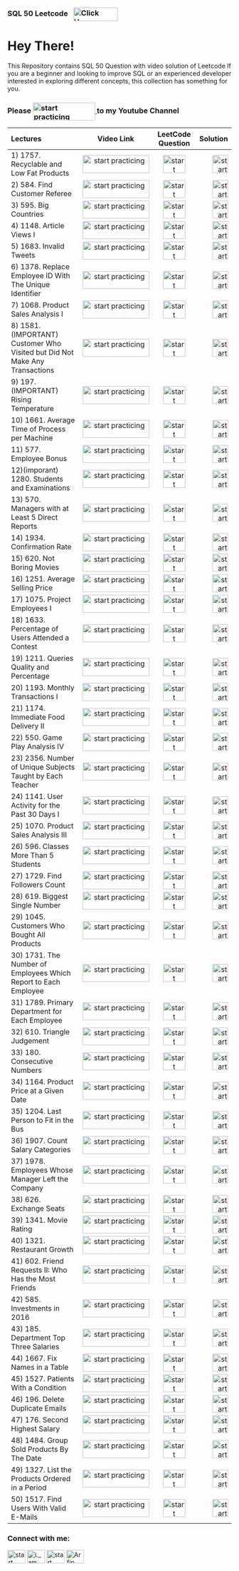 ### SQL 50 Leetcode &nbsp; <a href="https://leetcode.com/studyplan/top-sql-50/" target="blank"><img align="center" src="https://iconspng.com/_next/image?url=https%3A%2F%2Ficonspng.com%2Fimages%2Fclick-here-red-button.jpg&w=1080&q=75" alt="Click Here" height="30" width="100" /></a>

# Hey There!

This Repository contains SQL 50 Question with video solution of Leetcode 
If you are a beginner and looking to improve SQL or an experienced developer interested in exploring different concepts, this collection has something for you.





### Please <a href="https://www.youtube.com/@StartPracticing"> <img align="center" src="https://www.freeiconspng.com/uploads/youtube-subscribe-button-classic-png-2.png" alt="start practicing"  height="40" width="140" /> </a> to my Youtube Channel






| Lectures | Video Link | LeetCode Question | Solution |
| :---         |     :---:      |  :---:      |         ---: |
| 1) 1757. Recyclable and Low Fat Products  | <a href="https://youtu.be/2Q8KMrzQRMs?si=VGBqmGbpveOdidhC"> <img align="center" src="https://www.pngall.com/wp-content/uploads/2016/05/Click-Here-PNG-HD.png" alt="start practicing"  height="40" width="150" /> </a> <br>    | <a href="https://leetcode.com/problems/recyclable-and-low-fat-products/description/?envType=study-plan-v2&envId=top-sql-50"> <img align="center" src="https://ih1.redbubble.net/image.4319740961.7776/st,small,507x507-pad,600x600,f8f8f8.webp" alt="start practicing"  height="40" width="50" /> </a> <br>    |  <a href="https://github.com/arfin-parween/SQL-50-Leetcode-/blob/main/1757-recyclable-and-low-fat-products/1757-recyclable-and-low-fat-products.sql"> <img align="center" src="https://symbols.getvecta.com/stencil_28/61_sql-database-generic.90b41636a8.svg" alt="start practicing"  height="40" width="35" /> </a> <br>    |
| 2) 584. Find Customer Referee   | <a href="https://youtu.be/vJZxjQaaKqg?si=-OEvS8osUBgGI3-R"> <img align="center" src="https://www.pngall.com/wp-content/uploads/2016/05/Click-Here-PNG-HD.png" alt="start practicing"  height="40" width="150" /> </a> <br>    | <a href="https://leetcode.com/problems/find-customer-referee/description/?envType=study-plan-v2&envId=top-sql-50"> <img align="center" src="https://ih1.redbubble.net/image.4319740961.7776/st,small,507x507-pad,600x600,f8f8f8.webp" alt="start practicing"  height="40" width="50" /> </a> <br>    |   <a href="https://github.com/arfin-parween/SQL-50-Leetcode-/blob/main/0584-find-customer-referee/0584-find-customer-referee.sql"> <img align="center" src="https://symbols.getvecta.com/stencil_28/61_sql-database-generic.90b41636a8.svg" alt="start practicing"  height="40" width="35" /> </a> <br>    |
| 3) 595. Big Countries    | <a href="https://youtu.be/8sOaI1zEVVs?si=yrQoUhqbkOmL7Xqt"> <img align="center" src="https://www.pngall.com/wp-content/uploads/2016/05/Click-Here-PNG-HD.png" alt="start practicing"  height="40" width="150" /> </a> <br>    | <a href="https://leetcode.com/problems/big-countries/description/?envType=study-plan-v2&envId=top-sql-50"> <img align="center" src="https://ih1.redbubble.net/image.4319740961.7776/st,small,507x507-pad,600x600,f8f8f8.webp" alt="start practicing"  height="40" width="50" /> </a> <br>    |   <a href="https://github.com/arfin-parween/SQL-50-Leetcode-/blob/main/0595-big-countries/0595-big-countries.sql"> <img align="center" src="https://symbols.getvecta.com/stencil_28/61_sql-database-generic.90b41636a8.svg" alt="start practicing"  height="40" width="35" /> </a> <br>    |
| 4) 1148. Article Views I  | <a href="https://youtu.be/4RNvHBxaaEY?si=w5l-J6bYvSC3Udz5"> <img align="center" src="https://www.pngall.com/wp-content/uploads/2016/05/Click-Here-PNG-HD.png" alt="start practicing"  height="40" width="150" /> </a> <br>    | <a href="https://leetcode.com/problems/article-views-i/description/?envType=study-plan-v2&envId=top-sql-50"> <img align="center" src="https://ih1.redbubble.net/image.4319740961.7776/st,small,507x507-pad,600x600,f8f8f8.webp" alt="start practicing"  height="40" width="50" /> </a> <br>    |   <a href="https://github.com/arfin-parween/SQL-50-Leetcode-/blob/main/1148-article-views-i/1148-article-views-i.sql"> <img align="center" src="https://symbols.getvecta.com/stencil_28/61_sql-database-generic.90b41636a8.svg" alt="start practicing"  height="40" width="35" /> </a> <br>    |
| 5) 1683. Invalid Tweets | <a href="https://youtu.be/ZCVzjeKCkl0?si=JLLj3fkR-3L_oyDe"> <img align="center" src="https://www.pngall.com/wp-content/uploads/2016/05/Click-Here-PNG-HD.png" alt="start practicing"  height="40" width="150" /> </a> <br>    | <a href="https://leetcode.com/problems/invalid-tweets/description/?envType=study-plan-v2&envId=top-sql-50"> <img align="center" src="https://ih1.redbubble.net/image.4319740961.7776/st,small,507x507-pad,600x600,f8f8f8.webp" alt="start practicing"  height="40" width="50" /> </a> <br>    |   <a href="https://github.com/arfin-parween/SQL-50-Leetcode-/blob/main/1683-invalid-tweets/1683-invalid-tweets.sql"> <img align="center" src="https://symbols.getvecta.com/stencil_28/61_sql-database-generic.90b41636a8.svg" alt="start practicing"  height="40" width="35" /> </a> <br>    |
| 6) 1378. Replace Employee ID With The Unique Identifier | <a href="https://youtu.be/uz0-T62Pc94?si=Zj-5-sjUMs7ZbNiO"> <img align="center" src="https://www.pngall.com/wp-content/uploads/2016/05/Click-Here-PNG-HD.png" alt="start practicing"  height="40" width="150" /> </a> <br>    | <a href="https://leetcode.com/problems/replace-employee-id-with-the-unique-identifier/description/?envType=study-plan-v2&envId=top-sql-50"> <img align="center" src="https://ih1.redbubble.net/image.4319740961.7776/st,small,507x507-pad,600x600,f8f8f8.webp" alt="start practicing"  height="40" width="50" /> </a> <br>    |   <a href="https://github.com/arfin-parween/SQL-50-Leetcode-/blob/main/1378-replace-employee-id-with-the-unique-identifier/1378-replace-employee-id-with-the-unique-identifier.sql"> <img align="center" src="https://symbols.getvecta.com/stencil_28/61_sql-database-generic.90b41636a8.svg" alt="start practicing"  height="40" width="35" /> </a> <br>    |
| 7) 1068. Product Sales Analysis I | <a href="https://youtu.be/uUCUrGHt7jA?si=b-IeFLv9VTFPeTsq"> <img align="center" src="https://www.pngall.com/wp-content/uploads/2016/05/Click-Here-PNG-HD.png" alt="start practicing"  height="40" width="150" /> </a> <br>    | <a href="https://leetcode.com/problems/product-sales-analysis-i/description/?envType=study-plan-v2&envId=top-sql-50"> <img align="center" src="https://ih1.redbubble.net/image.4319740961.7776/st,small,507x507-pad,600x600,f8f8f8.webp" alt="start practicing"  height="40" width="50" /> </a> <br>    |   <a href="https://github.com/arfin-parween/SQL-50-Leetcode-/blob/main/1068-product-sales-analysis-i/1068-product-sales-analysis-i.sql"> <img align="center" src="https://symbols.getvecta.com/stencil_28/61_sql-database-generic.90b41636a8.svg" alt="start practicing"  height="40" width="35" /> </a> <br>    |
| 8) 1581.(IMPORTANT) Customer Who Visited but Did Not Make Any Transactions | <a href="https://youtu.be/T7pjSk_JynY?si=9bC9L-JoAGPA7xw-"> <img align="center" src="https://www.pngall.com/wp-content/uploads/2016/05/Click-Here-PNG-HD.png" alt="start practicing"  height="40" width="150" /> </a> <br>    | <a href="https://leetcode.com/problems/customer-who-visited-but-did-not-make-any-transactions/description/?envType=study-plan-v2&envId=top-sql-50"> <img align="center" src="https://ih1.redbubble.net/image.4319740961.7776/st,small,507x507-pad,600x600,f8f8f8.webp" alt="start practicing"  height="40" width="50" /> </a> <br>    |   <a href="https://github.com/arfin-parween/SQL-50-Leetcode-/blob/main/1581-customer-who-visited-but-did-not-make-any-transactions/1581-customer-who-visited-but-did-not-make-any-transactions.sql"> <img align="center" src="https://symbols.getvecta.com/stencil_28/61_sql-database-generic.90b41636a8.svg" alt="start practicing"  height="40" width="35" /> </a> <br>    |
| 9) 197.(IMPORTANT) Rising Temperature | <a href="https://youtu.be/Hqp4UWpwtGU?si=AT1aQQL47JFylY-C"> <img align="center" src="https://www.pngall.com/wp-content/uploads/2016/05/Click-Here-PNG-HD.png" alt="start practicing"  height="40" width="150" /> </a> <br>    | <a href="https://leetcode.com/problems/rising-temperature/description/?envType=study-plan-v2&envId=top-sql-50"> <img align="center" src="https://ih1.redbubble.net/image.4319740961.7776/st,small,507x507-pad,600x600,f8f8f8.webp" alt="start practicing"  height="40" width="50" /> </a> <br>    |   <a href="https://github.com/arfin-parween/SQL-50-Leetcode-/blob/main/0197-rising-temperature/0197-rising-temperature.sql"> <img align="center" src="https://symbols.getvecta.com/stencil_28/61_sql-database-generic.90b41636a8.svg" alt="start practicing"  height="40" width="35" /> </a> <br>    |
| 10) 1661. Average Time of Process per Machine| <a href="https://youtu.be/BRxM0mx_uqc?si=HR6fzUioa-Ce6jnX"> <img align="center" src="https://www.pngall.com/wp-content/uploads/2016/05/Click-Here-PNG-HD.png" alt="start practicing"  height="40" width="150" /> </a> <br>    | <a href="https://leetcode.com/problems/average-time-of-process-per-machine/description/?envType=study-plan-v2&envId=top-sql-50"> <img align="center" src="https://ih1.redbubble.net/image.4319740961.7776/st,small,507x507-pad,600x600,f8f8f8.webp" alt="start practicing"  height="40" width="50" /> </a> <br>    |   <a href="https://github.com/arfin-parween/SQL-50-Leetcode-/blob/main/1661-average-time-of-process-per-machine/1661-average-time-of-process-per-machine.sql"> <img align="center" src="https://symbols.getvecta.com/stencil_28/61_sql-database-generic.90b41636a8.svg" alt="start practicing"  height="40" width="35" /> </a> <br>    |
| 11) 577. Employee Bonus | <a href="https://youtu.be/IJt37WUbzKQ?si=fPd3l1BQn_-mGtp4"> <img align="center" src="https://www.pngall.com/wp-content/uploads/2016/05/Click-Here-PNG-HD.png" alt="start practicing"  height="40" width="150" /> </a> <br>    | <a href="https://leetcode.com/problems/employee-bonus/description/?envType=study-plan-v2&envId=top-sql-50"> <img align="center" src="https://ih1.redbubble.net/image.4319740961.7776/st,small,507x507-pad,600x600,f8f8f8.webp" alt="start practicing"  height="40" width="50" /> </a> <br>    |   <a href="https://github.com/arfin-parween/SQL-50-Leetcode-/blob/main/0577-employee-bonus/0577-employee-bonus.sql"> <img align="center" src="https://symbols.getvecta.com/stencil_28/61_sql-database-generic.90b41636a8.svg" alt="start practicing"  height="40" width="35" /> </a> <br>    |
| 12)(imporant) 1280. Students and Examinations| <a href="https://youtu.be/CYmGXBvSKKY?si=yEvldPGxVRupGbCm"> <img align="center" src="https://www.pngall.com/wp-content/uploads/2016/05/Click-Here-PNG-HD.png" alt="start practicing"  height="40" width="150" /> </a> <br>    | <a href="https://leetcode.com/problems/students-and-examinations/description/?envType=study-plan-v2&envId=top-sql-50"> <img align="center" src="https://ih1.redbubble.net/image.4319740961.7776/st,small,507x507-pad,600x600,f8f8f8.webp" alt="start practicing"  height="40" width="50" /> </a> <br>    |   <a href="https://github.com/arfin-parween/SQL-50-Leetcode-/blob/main/1280-students-and-examinations/1280-students-and-examinations.sql"> <img align="center" src="https://symbols.getvecta.com/stencil_28/61_sql-database-generic.90b41636a8.svg" alt="start practicing"  height="40" width="35" /> </a> <br>    |
| 13) 570. Managers with at Least 5 Direct Reports     | <a href="https://youtu.be/H8xCjiTbuXA?si=33hYL-clvlMLVxH1"> <img align="center" src="https://www.pngall.com/wp-content/uploads/2016/05/Click-Here-PNG-HD.png" alt="start practicing"  height="40" width="150" /> </a> <br>    | <a href="https://leetcode.com/problems/managers-with-at-least-5-direct-reports/description/?envType=study-plan-v2&envId=top-sql-50"> <img align="center" src="https://ih1.redbubble.net/image.4319740961.7776/st,small,507x507-pad,600x600,f8f8f8.webp" alt="start practicing"  height="40" width="50" /> </a> <br>    |   <a href="https://github.com/arfin-parween/SQL-50-Leetcode-/blob/main/0570-managers-with-at-least-5-direct-reports/0570-managers-with-at-least-5-direct-reports.sql"> <img align="center" src="https://symbols.getvecta.com/stencil_28/61_sql-database-generic.90b41636a8.svg" alt="start practicing"  height="40" width="35" /> </a> <br>    |
| 14) 1934. Confirmation Rate     | <a href="https://youtu.be/W1opL0UgiIs?si=2rWnUi0Yr_RDAwgv"> <img align="center" src="https://www.pngall.com/wp-content/uploads/2016/05/Click-Here-PNG-HD.png" alt="start practicing"  height="40" width="150" /> </a> <br>    | <a href="https://leetcode.com/problems/confirmation-rate/description/?envType=study-plan-v2&envId=top-sql-50"> <img align="center" src="https://ih1.redbubble.net/image.4319740961.7776/st,small,507x507-pad,600x600,f8f8f8.webp" alt="start practicing"  height="40" width="50" /> </a> <br>    |   <a href="https://github.com/arfin-parween/SQL-50-Leetcode-/blob/main/1934-confirmation-rate/1934-confirmation-rate.sql"> <img align="center" src="https://symbols.getvecta.com/stencil_28/61_sql-database-generic.90b41636a8.svg" alt="start practicing"  height="40" width="35" /> </a> <br>    |
| 15) 620. Not Boring Movies     | <a href="https://youtu.be/ZOAXaCcLp4c?si=5XgDT2dWcFFyZNnH"> <img align="center" src="https://www.pngall.com/wp-content/uploads/2016/05/Click-Here-PNG-HD.png" alt="start practicing"  height="40" width="150" /> </a> <br>    | <a href="https://leetcode.com/problems/not-boring-movies/description/?envType=study-plan-v2&envId=top-sql-50"> <img align="center" src="https://ih1.redbubble.net/image.4319740961.7776/st,small,507x507-pad,600x600,f8f8f8.webp" alt="start practicing"  height="40" width="50" /> </a> <br>    |   <a href="https://github.com/arfin-parween/SQL-50-Leetcode-/blob/main/0620-not-boring-movies/0620-not-boring-movies.sql"> <img align="center" src="https://symbols.getvecta.com/stencil_28/61_sql-database-generic.90b41636a8.svg" alt="start practicing"  height="40" width="35" /> </a> <br>    |
| 16) 1251. Average Selling Price    | <a href="https://youtu.be/bIf7c-zuNfA?si=heLDOB-2c-nddNfR"> <img align="center" src="https://www.pngall.com/wp-content/uploads/2016/05/Click-Here-PNG-HD.png" alt="start practicing"  height="40" width="150" /> </a> <br>    | <a href="https://leetcode.com/problems/average-selling-price/description/?envType=study-plan-v2&envId=top-sql-50"> <img align="center" src="https://ih1.redbubble.net/image.4319740961.7776/st,small,507x507-pad,600x600,f8f8f8.webp" alt="start practicing"  height="40" width="50" /> </a> <br>    |   <a href="https://github.com/arfin-parween/SQL-50-Leetcode-/blob/main/1251-average-selling-price/1251-average-selling-price.sql"> <img align="center" src="https://symbols.getvecta.com/stencil_28/61_sql-database-generic.90b41636a8.svg" alt="start practicing"  height="40" width="35" /> </a> <br>    |
| 17) 1075. Project Employees I   | <a href="https://youtu.be/kZyi7FLhUBA?si=keexFXGUr_9ZHF-Y"> <img align="center" src="https://www.pngall.com/wp-content/uploads/2016/05/Click-Here-PNG-HD.png" alt="start practicing"  height="40" width="150" /> </a> <br>    | <a href="https://leetcode.com/problems/project-employees-i/description/?envType=study-plan-v2&envId=top-sql-50"> <img align="center" src="https://ih1.redbubble.net/image.4319740961.7776/st,small,507x507-pad,600x600,f8f8f8.webp" alt="start practicing"  height="40" width="50" /> </a> <br>    |   <a href="https://github.com/arfin-parween/SQL-50-Leetcode-/blob/main/1075-project-employees-i/1075-project-employees-i.sql"> <img align="center" src="https://symbols.getvecta.com/stencil_28/61_sql-database-generic.90b41636a8.svg" alt="start practicing"  height="40" width="35" /> </a> <br>    |
| 18) 1633. Percentage of Users Attended a Contest     | <a href="https://youtu.be/mNzLZU9us2o?si=HQD1fsuey8t1k9Wp"> <img align="center" src="https://www.pngall.com/wp-content/uploads/2016/05/Click-Here-PNG-HD.png" alt="start practicing"  height="40" width="150" /> </a> <br>    | <a href="https://leetcode.com/problems/percentage-of-users-attended-a-contest/description/?envType=study-plan-v2&envId=top-sql-50"> <img align="center" src="https://ih1.redbubble.net/image.4319740961.7776/st,small,507x507-pad,600x600,f8f8f8.webp" alt="start practicing"  height="40" width="50" /> </a> <br>    |   <a href="https://github.com/arfin-parween/SQL-50-Leetcode-/blob/main/1633-percentage-of-users-attended-a-contest/1633-percentage-of-users-attended-a-contest.sql"> <img align="center" src="https://symbols.getvecta.com/stencil_28/61_sql-database-generic.90b41636a8.svg" alt="start practicing"  height="40" width="35" /> </a> <br>    |
| 19) 1211. Queries Quality and Percentage     | <a href="https://youtu.be/0OBnblD1iBg?si=mnPfbmBl9FZczYEu"> <img align="center" src="https://www.pngall.com/wp-content/uploads/2016/05/Click-Here-PNG-HD.png" alt="start practicing"  height="40" width="150" /> </a> <br>    | <a href="https://leetcode.com/problems/queries-quality-and-percentage/description/?envType=study-plan-v2&envId=top-sql-50"> <img align="center" src="https://ih1.redbubble.net/image.4319740961.7776/st,small,507x507-pad,600x600,f8f8f8.webp" alt="start practicing"  height="40" width="50" /> </a> <br>    |   <a href="https://github.com/arfin-parween/SQL-50-Leetcode-/blob/main/1211-queries-quality-and-percentage/1211-queries-quality-and-percentage.sql"> <img align="center" src="https://symbols.getvecta.com/stencil_28/61_sql-database-generic.90b41636a8.svg" alt="start practicing"  height="40" width="35" /> </a> <br>    |
| 20) 1193. Monthly Transactions I     | <a href="https://youtu.be/MiOnsXP2X9c?si=LQgHFfD8BxAySpZD"> <img align="center" src="https://www.pngall.com/wp-content/uploads/2016/05/Click-Here-PNG-HD.png" alt="start practicing"  height="40" width="150" /> </a> <br>    | <a href="https://leetcode.com/problems/monthly-transactions-i/description/?envType=study-plan-v2&envId=top-sql-50"> <img align="center" src="https://ih1.redbubble.net/image.4319740961.7776/st,small,507x507-pad,600x600,f8f8f8.webp" alt="start practicing"  height="40" width="50" /> </a> <br>    |   <a href="https://github.com/arfin-parween/SQL-50-Leetcode-/blob/main/1193-monthly-transactions-i/1193-monthly-transactions-i.sql"> <img align="center" src="https://symbols.getvecta.com/stencil_28/61_sql-database-generic.90b41636a8.svg" alt="start practicing"  height="40" width="35" /> </a> <br>    |
| 21) 1174. Immediate Food Delivery II    | <a href="https://youtu.be/kPvlMVsu0QM?si=tbUqBV6zHPY06AOE"> <img align="center" src="https://www.pngall.com/wp-content/uploads/2016/05/Click-Here-PNG-HD.png" alt="start practicing"  height="40" width="150" /> </a> <br>    | <a href="https://leetcode.com/problems/immediate-food-delivery-ii/description/?envType=study-plan-v2&envId=top-sql-50"> <img align="center" src="https://ih1.redbubble.net/image.4319740961.7776/st,small,507x507-pad,600x600,f8f8f8.webp" alt="start practicing"  height="40" width="50" /> </a> <br>    |   <a href="https://github.com/arfin-parween/SQL-50-Leetcode-/blob/main/1174-immediate-food-delivery-ii/1174-immediate-food-delivery-ii.sql"> <img align="center" src="https://symbols.getvecta.com/stencil_28/61_sql-database-generic.90b41636a8.svg" alt="start practicing"  height="40" width="35" /> </a> <br>    |
| 22) 550. Game Play Analysis IV     | <a href="https://youtu.be/fg5uYlJWJxk?si=uiPz6XJ7YT0KLQNP"> <img align="center" src="https://www.pngall.com/wp-content/uploads/2016/05/Click-Here-PNG-HD.png" alt="start practicing"  height="40" width="150" /> </a> <br>    | <a href="https://leetcode.com/problems/game-play-analysis-iv/description/?envType=study-plan-v2&envId=top-sql-50"> <img align="center" src="https://ih1.redbubble.net/image.4319740961.7776/st,small,507x507-pad,600x600,f8f8f8.webp" alt="start practicing"  height="40" width="50" /> </a> <br>    |    <a href="https://github.com/arfin-parween/SQL-50-Leetcode-/blob/main/0550-game-play-analysis-iv/0550-game-play-analysis-iv.sql"> <img align="center" src="https://symbols.getvecta.com/stencil_28/61_sql-database-generic.90b41636a8.svg" alt="start practicing"  height="40" width="35" /> </a> <br>    |
| 23) 2356. Number of Unique Subjects Taught by Each Teacher | <a href="https://youtu.be/zgeFc92Z3x0?si=ymyu12kNgCL6S7rw"> <img align="center" src="https://www.pngall.com/wp-content/uploads/2016/05/Click-Here-PNG-HD.png" alt="start practicing"  height="40" width="150" /> </a> <br>    | <a href="https://leetcode.com/problems/number-of-unique-subjects-taught-by-each-teacher/description/?envType=study-plan-v2&envId=top-sql-50"> <img align="center" src="https://ih1.redbubble.net/image.4319740961.7776/st,small,507x507-pad,600x600,f8f8f8.webp" alt="start practicing"  height="40" width="50" /> </a> <br>    |   <a href="https://github.com/arfin-parween/SQL-50-Leetcode-/blob/main/2356-number-of-unique-subjects-taught-by-each-teacher/2356-number-of-unique-subjects-taught-by-each-teacher.sql"> <img align="center" src="https://symbols.getvecta.com/stencil_28/61_sql-database-generic.90b41636a8.svg" alt="start practicing"  height="40" width="35" /> </a> <br>    |
| 24) 1141. User Activity for the Past 30 Days I     | <a href="https://youtu.be/mcTQbhOeLLM?si=fCusIMRB3WgANPAS"> <img align="center" src="https://www.pngall.com/wp-content/uploads/2016/05/Click-Here-PNG-HD.png" alt="start practicing"  height="40" width="150" /> </a> <br>    | <a href="https://leetcode.com/problems/user-activity-for-the-past-30-days-i/description/?envType=study-plan-v2&envId=top-sql-50"> <img align="center" src="https://ih1.redbubble.net/image.4319740961.7776/st,small,507x507-pad,600x600,f8f8f8.webp" alt="start practicing"  height="40" width="50" /> </a> <br>    |   <a href="https://github.com/arfin-parween/SQL-50-Leetcode-/blob/main/1141-user-activity-for-the-past-30-days-i/1141-user-activity-for-the-past-30-days-i.sql"> <img align="center" src="https://symbols.getvecta.com/stencil_28/61_sql-database-generic.90b41636a8.svg" alt="start practicing"  height="40" width="35" /> </a> <br>    |
| 25) 1070. Product Sales Analysis III | <a href="https://youtu.be/0xDqrxvEcuA?si=iZJHAtnfHTz8IUWf"> <img align="center" src="https://www.pngall.com/wp-content/uploads/2016/05/Click-Here-PNG-HD.png" alt="start practicing"  height="40" width="150" /> </a> <br>    | <a href="https://leetcode.com/problems/product-sales-analysis-iii/description/?envType=study-plan-v2&envId=top-sql-50"> <img align="center" src="https://ih1.redbubble.net/image.4319740961.7776/st,small,507x507-pad,600x600,f8f8f8.webp" alt="start practicing"  height="40" width="50" /> </a> <br>    |   <a href="https://github.com/arfin-parween/SQL-50-Leetcode-/blob/main/1070-product-sales-analysis-iii/1070-product-sales-analysis-iii.sql"> <img align="center" src="https://symbols.getvecta.com/stencil_28/61_sql-database-generic.90b41636a8.svg" alt="start practicing"  height="40" width="35" /> </a> <br>    |
| 26) 596. Classes More Than 5 Students  | <a href="https://youtu.be/iZ8Xhsyu97I?si=EstH2XJPTFZ6l0XV"> <img align="center" src="https://www.pngall.com/wp-content/uploads/2016/05/Click-Here-PNG-HD.png" alt="start practicing"  height="40" width="150" /> </a> <br>    | <a href="https://leetcode.com/problems/classes-more-than-5-students/description/?envType=study-plan-v2&envId=top-sql-50"> <img align="center" src="https://ih1.redbubble.net/image.4319740961.7776/st,small,507x507-pad,600x600,f8f8f8.webp" alt="start practicing"  height="40" width="50" /> </a> <br>    |   <a href="https://github.com/arfin-parween/SQL-50-Leetcode-/blob/main/0596-classes-more-than-5-students/0596-classes-more-than-5-students.sql"> <img align="center" src="https://symbols.getvecta.com/stencil_28/61_sql-database-generic.90b41636a8.svg" alt="start practicing"  height="40" width="35" /> </a> <br>    |
| 27) 1729. Find Followers Count     | <a href="https://youtu.be/WZOnPzWmm7g?si=c-A8O_v5kZoI3s3d"> <img align="center" src="https://www.pngall.com/wp-content/uploads/2016/05/Click-Here-PNG-HD.png" alt="start practicing"  height="40" width="150" /> </a> <br>    | <a href="https://leetcode.com/problems/find-followers-count/description/?envType=study-plan-v2&envId=top-sql-50"> <img align="center" src="https://ih1.redbubble.net/image.4319740961.7776/st,small,507x507-pad,600x600,f8f8f8.webp" alt="start practicing"  height="40" width="50" /> </a> <br>    |   <a href="https://github.com/arfin-parween/SQL-50-Leetcode-/blob/main/1729-find-followers-count/1729-find-followers-count.sql"> <img align="center" src="https://symbols.getvecta.com/stencil_28/61_sql-database-generic.90b41636a8.svg" alt="start practicing"  height="40" width="35" /> </a> <br>    |
| 28) 619. Biggest Single Number   | <a href="https://youtu.be/VlNkVOnzpto?si=7yq3fphoi4M-kVEM"> <img align="center" src="https://www.pngall.com/wp-content/uploads/2016/05/Click-Here-PNG-HD.png" alt="start practicing"  height="40" width="150" /> </a> <br>    | <a href="https://leetcode.com/problems/biggest-single-number/description/?envType=study-plan-v2&envId=top-sql-50"> <img align="center" src="https://ih1.redbubble.net/image.4319740961.7776/st,small,507x507-pad,600x600,f8f8f8.webp" alt="start practicing"  height="40" width="50" /> </a> <br>    |   <a href="https://github.com/arfin-parween/SQL-50-Leetcode-/blob/main/0619-biggest-single-number/0619-biggest-single-number.sql"> <img align="center" src="https://symbols.getvecta.com/stencil_28/61_sql-database-generic.90b41636a8.svg" alt="start practicing"  height="40" width="35" /> </a> <br>    |
| 29) 1045. Customers Who Bought All Products   | <a href="https://youtu.be/cg3NTbHHbUE?si=YGhuZLHE5Gk3eUDZ"> <img align="center" src="https://www.pngall.com/wp-content/uploads/2016/05/Click-Here-PNG-HD.png" alt="start practicing"  height="40" width="150" /> </a> <br>    | <a href="https://leetcode.com/problems/customers-who-bought-all-products/description/?envType=study-plan-v2&envId=top-sql-50"> <img align="center" src="https://ih1.redbubble.net/image.4319740961.7776/st,small,507x507-pad,600x600,f8f8f8.webp" alt="start practicing"  height="40" width="50" /> </a> <br>    |   <a href="https://github.com/arfin-parween/SQL-50-Leetcode-/blob/main/1045-customers-who-bought-all-products/1045-customers-who-bought-all-products.sql"> <img align="center" src="https://symbols.getvecta.com/stencil_28/61_sql-database-generic.90b41636a8.svg" alt="start practicing"  height="40" width="35" /> </a> <br>    |
| 30) 1731. The Number of Employees Which Report to Each Employee     | <a href="https://youtu.be/VuUjxrnbaV4?si=fRzwfV3ia6O1v1uu"> <img align="center" src="https://www.pngall.com/wp-content/uploads/2016/05/Click-Here-PNG-HD.png" alt="start practicing"  height="40" width="150" /> </a> <br>    | <a href="https://leetcode.com/problems/the-number-of-employees-which-report-to-each-employee/description/?envType=study-plan-v2&envId=top-sql-50"> <img align="center" src="https://ih1.redbubble.net/image.4319740961.7776/st,small,507x507-pad,600x600,f8f8f8.webp" alt="start practicing"  height="40" width="50" /> </a> <br>    |   <a href="https://github.com/arfin-parween/SQL-50-Leetcode-/blob/main/1731-the-number-of-employees-which-report-to-each-employee/1731-the-number-of-employees-which-report-to-each-employee.sql"> <img align="center" src="https://symbols.getvecta.com/stencil_28/61_sql-database-generic.90b41636a8.svg" alt="start practicing"  height="40" width="35" /> </a> <br>    |
| 31) 1789. Primary Department for Each Employee    | <a href="https://youtu.be/BYTTuPH7ubE?si=mSG6v8Z1zXBAmVty"> <img align="center" src="https://www.pngall.com/wp-content/uploads/2016/05/Click-Here-PNG-HD.png" alt="start practicing"  height="40" width="150" /> </a> <br>    | <a href="https://leetcode.com/problems/primary-department-for-each-employee/description/?envType=study-plan-v2&envId=top-sql-50"> <img align="center" src="https://ih1.redbubble.net/image.4319740961.7776/st,small,507x507-pad,600x600,f8f8f8.webp" alt="start practicing"  height="40" width="50" /> </a> <br>    |   <a href="https://github.com/arfin-parween/SQL-50-Leetcode-/blob/main/1789-primary-department-for-each-employee/1789-primary-department-for-each-employee.sql"> <img align="center" src="https://symbols.getvecta.com/stencil_28/61_sql-database-generic.90b41636a8.svg" alt="start practicing"  height="40" width="35" /> </a> <br>    |
| 32) 610. Triangle Judgement     | <a href="https://youtu.be/QrDRQMaZZQA?si=84xDRCmVRvXxhO9x"> <img align="center" src="https://www.pngall.com/wp-content/uploads/2016/05/Click-Here-PNG-HD.png" alt="start practicing"  height="40" width="150" /> </a> <br>    | <a href="https://leetcode.com/problems/triangle-judgement/description/?envType=study-plan-v2&envId=top-sql-50"> <img align="center" src="https://ih1.redbubble.net/image.4319740961.7776/st,small,507x507-pad,600x600,f8f8f8.webp" alt="start practicing"  height="40" width="50" /> </a> <br>    |   <a href="https://github.com/arfin-parween/SQL-50-Leetcode-/blob/main/0610-triangle-judgement/0610-triangle-judgement.sql"> <img align="center" src="https://symbols.getvecta.com/stencil_28/61_sql-database-generic.90b41636a8.svg" alt="start practicing"  height="40" width="35" /> </a> <br>    |
| 33) 180. Consecutive Numbers   | <a href="https://youtu.be/81dIOwW4SO8?si=eroUykmTgmLKelYG"> <img align="center" src="https://www.pngall.com/wp-content/uploads/2016/05/Click-Here-PNG-HD.png" alt="start practicing"  height="40" width="150" /> </a> <br>    | <a href="https://leetcode.com/problems/consecutive-numbers/description/?envType=study-plan-v2&envId=top-sql-50"> <img align="center" src="https://ih1.redbubble.net/image.4319740961.7776/st,small,507x507-pad,600x600,f8f8f8.webp" alt="start practicing"  height="40" width="50" /> </a> <br>    |   <a href="https://github.com/arfin-parween/SQL-50-Leetcode-/blob/main/0180-consecutive-numbers/0180-consecutive-numbers.sql"> <img align="center" src="https://symbols.getvecta.com/stencil_28/61_sql-database-generic.90b41636a8.svg" alt="start practicing"  height="40" width="35" /> </a> <br>    |
| 34) 1164. Product Price at a Given Date  | <a href="https://youtu.be/FkkH5mKCPoQ?si=yBOevAqX0ndbTIpJ"> <img align="center" src="https://www.pngall.com/wp-content/uploads/2016/05/Click-Here-PNG-HD.png" alt="start practicing"  height="40" width="150" /> </a> <br>    | <a href="https://leetcode.com/problems/product-price-at-a-given-date/description/?envType=study-plan-v2&envId=top-sql-50"> <img align="center" src="https://ih1.redbubble.net/image.4319740961.7776/st,small,507x507-pad,600x600,f8f8f8.webp" alt="start practicing"  height="40" width="50" /> </a> <br>    |   <a href="https://github.com/arfin-parween/SQL-50-Leetcode-/blob/main/1164-product-price-at-a-given-date/1164-product-price-at-a-given-date.sql"> <img align="center" src="https://symbols.getvecta.com/stencil_28/61_sql-database-generic.90b41636a8.svg" alt="start practicing"  height="40" width="35" /> </a> <br>    |
| 35) 1204. Last Person to Fit in the Bus   | <a href="https://youtu.be/6oB-FLRwwEA?si=dZJQu3uyA-ofjnhP"> <img align="center" src="https://www.pngall.com/wp-content/uploads/2016/05/Click-Here-PNG-HD.png" alt="start practicing"  height="40" width="150" /> </a> <br>    | <a href="https://leetcode.com/problems/last-person-to-fit-in-the-bus/description/?envType=study-plan-v2&envId=top-sql-50"> <img align="center" src="https://ih1.redbubble.net/image.4319740961.7776/st,small,507x507-pad,600x600,f8f8f8.webp" alt="start practicing"  height="40" width="50" /> </a> <br>    |   <a href="https://github.com/arfin-parween/SQL-50-Leetcode-/blob/main/1204-last-person-to-fit-in-the-bus/1204-last-person-to-fit-in-the-bus.sql"> <img align="center" src="https://symbols.getvecta.com/stencil_28/61_sql-database-generic.90b41636a8.svg" alt="start practicing"  height="40" width="35" /> </a> <br>    |
| 36) 1907. Count Salary Categories  | <a href="https://youtu.be/cHRFN50Z4tg?si=Ew-h0AdemXD3VM4E"> <img align="center" src="https://www.pngall.com/wp-content/uploads/2016/05/Click-Here-PNG-HD.png" alt="start practicing"  height="40" width="150" /> </a> <br>    | <a href="https://leetcode.com/problems/count-salary-categories/description/?envType=study-plan-v2&envId=top-sql-50"> <img align="center" src="https://ih1.redbubble.net/image.4319740961.7776/st,small,507x507-pad,600x600,f8f8f8.webp" alt="start practicing"  height="40" width="50" /> </a> <br>    |   <a href="https://github.com/arfin-parween/SQL-50-Leetcode-/blob/main/1907-count-salary-categories/1907-count-salary-categories.sql"> <img align="center" src="https://symbols.getvecta.com/stencil_28/61_sql-database-generic.90b41636a8.svg" alt="start practicing"  height="40" width="35" /> </a> <br>    |
| 37) 1978. Employees Whose Manager Left the Company   | <a href="https://youtu.be/rsPpq14WHcA?si=oK2opJ1tyY9JIGSj"> <img align="center" src="https://www.pngall.com/wp-content/uploads/2016/05/Click-Here-PNG-HD.png" alt="start practicing"  height="40" width="150" /> </a> <br>    | <a href="https://leetcode.com/problems/employees-whose-manager-left-the-company/description/?envType=study-plan-v2&envId=top-sql-50"> <img align="center" src="https://ih1.redbubble.net/image.4319740961.7776/st,small,507x507-pad,600x600,f8f8f8.webp" alt="start practicing"  height="40" width="50" /> </a> <br>    |   <a href="https://github.com/arfin-parween/SQL-50-Leetcode-/blob/main/1978-employees-whose-manager-left-the-company/1978-employees-whose-manager-left-the-company.sql"> <img align="center" src="https://symbols.getvecta.com/stencil_28/61_sql-database-generic.90b41636a8.svg" alt="start practicing"  height="40" width="35" /> </a> <br>    |
| 38) 626. Exchange Seats   | <a href="https://youtu.be/3AGxUGMR87g?si=70jHQBqs9ivD4pMQ"> <img align="center" src="https://www.pngall.com/wp-content/uploads/2016/05/Click-Here-PNG-HD.png" alt="start practicing"  height="40" width="150" /> </a> <br>    | <a href="https://leetcode.com/problems/exchange-seats/description/?envType=study-plan-v2&envId=top-sql-50"> <img align="center" src="https://ih1.redbubble.net/image.4319740961.7776/st,small,507x507-pad,600x600,f8f8f8.webp" alt="start practicing"  height="40" width="50" /> </a> <br>    |   <a href="https://github.com/arfin-parween/SQL-50-Leetcode-/blob/main/0626-exchange-seats/0626-exchange-seats.sql"> <img align="center" src="https://symbols.getvecta.com/stencil_28/61_sql-database-generic.90b41636a8.svg" alt="start practicing"  height="40" width="35" /> </a> <br>    |
| 39) 1341. Movie Rating   | <a href="https://youtu.be/wBOt55Md8XU?si=-sPyZXVO4RAJ1pBK"> <img align="center" src="https://www.pngall.com/wp-content/uploads/2016/05/Click-Here-PNG-HD.png" alt="start practicing"  height="40" width="150" /> </a> <br>    | <a href="https://leetcode.com/problems/movie-rating/description/?envType=study-plan-v2&envId=top-sql-50"> <img align="center" src="https://ih1.redbubble.net/image.4319740961.7776/st,small,507x507-pad,600x600,f8f8f8.webp" alt="start practicing"  height="40" width="50" /> </a> <br>    |   <a href="https://github.com/arfin-parween/SQL-50-Leetcode-/blob/main/1341-movie-rating/1341-movie-rating.sql"> <img align="center" src="https://symbols.getvecta.com/stencil_28/61_sql-database-generic.90b41636a8.svg" alt="start practicing"  height="40" width="35" /> </a> <br>    |
| 40) 1321. Restaurant Growth   | <a href="https://youtu.be/_HthLRbT0QM?si=bBUyVvYaLYuv7Idd"> <img align="center" src="https://www.pngall.com/wp-content/uploads/2016/05/Click-Here-PNG-HD.png" alt="start practicing"  height="40" width="150" /> </a> <br>    | <a href="https://leetcode.com/problems/restaurant-growth/description/?envType=study-plan-v2&envId=top-sql-50"> <img align="center" src="https://ih1.redbubble.net/image.4319740961.7776/st,small,507x507-pad,600x600,f8f8f8.webp" alt="start practicing"  height="40" width="50" /> </a> <br>    |   <a href="https://github.com/arfin-parween/SQL-50-Leetcode-/blob/main/1321-restaurant-growth/1321-restaurant-growth.sql"> <img align="center" src="https://symbols.getvecta.com/stencil_28/61_sql-database-generic.90b41636a8.svg" alt="start practicing"  height="40" width="35" /> </a> <br>    |
| 41) 602. Friend Requests II: Who Has the Most Friends  | <a href="https://youtu.be/GiqQEXQ-tRg?si=yI6qVCQMTc9r9JgZ"> <img align="center" src="https://www.pngall.com/wp-content/uploads/2016/05/Click-Here-PNG-HD.png" alt="start practicing"  height="40" width="150" /> </a> <br>    | <a href="https://leetcode.com/problems/friend-requests-ii-who-has-the-most-friends/description/?envType=study-plan-v2&envId=top-sql-50"> <img align="center" src="https://ih1.redbubble.net/image.4319740961.7776/st,small,507x507-pad,600x600,f8f8f8.webp" alt="start practicing"  height="40" width="50" /> </a> <br>    |  <a href="https://github.com/arfin-parween/SQL-50-Leetcode-/blob/main/0602-friend-requests-ii-who-has-the-most-friends/0602-friend-requests-ii-who-has-the-most-friends.sql"> <img align="center" src="https://symbols.getvecta.com/stencil_28/61_sql-database-generic.90b41636a8.svg" alt="start practicing"  height="40" width="35" /> </a> <br>    |
| 42) 585. Investments in 2016   | <a href="https://youtu.be/TtxpYiGwMtI?si=f7NUGoD6CmDaKKCf"> <img align="center" src="https://www.pngall.com/wp-content/uploads/2016/05/Click-Here-PNG-HD.png" alt="start practicing"  height="40" width="150" /> </a> <br>    | <a href="https://leetcode.com/problems/investments-in-2016/description/?envType=study-plan-v2&envId=top-sql-50"> <img align="center" src="https://ih1.redbubble.net/image.4319740961.7776/st,small,507x507-pad,600x600,f8f8f8.webp" alt="start practicing"  height="40" width="50" /> </a> <br>    |  <a href="https://github.com/arfin-parween/SQL-50-Leetcode-/blob/main/0585-investments-in-2016/0585-investments-in-2016.sql"> <img align="center" src="https://symbols.getvecta.com/stencil_28/61_sql-database-generic.90b41636a8.svg" alt="start practicing"  height="40" width="35" /> </a> <br>    |
| 43) 185. Department Top Three Salaries   | <a href="https://youtu.be/GpbecMZPo9Y?si=3qFudyTxo3kAb1QI"> <img align="center" src="https://www.pngall.com/wp-content/uploads/2016/05/Click-Here-PNG-HD.png" alt="start practicing"  height="40" width="150" /> </a> <br>    | <a href="https://leetcode.com/problems/department-top-three-salaries/description/?envType=study-plan-v2&envId=top-sql-50"> <img align="center" src="https://ih1.redbubble.net/image.4319740961.7776/st,small,507x507-pad,600x600,f8f8f8.webp" alt="start practicing"  height="40" width="50" /> </a> <br>    |  <a href="https://github.com/arfin-parween/SQL-50-Leetcode-/blob/main/0185-department-top-three-salaries/0185-department-top-three-salaries.sql"> <img align="center" src="https://symbols.getvecta.com/stencil_28/61_sql-database-generic.90b41636a8.svg" alt="start practicing"  height="40" width="35" /> </a> <br>    |
| 44) 1667. Fix Names in a Table  | <a href="https://youtu.be/tFVA4rVgHho?si=ppXao7sg6ZrsqGcy"> <img align="center" src="https://www.pngall.com/wp-content/uploads/2016/05/Click-Here-PNG-HD.png" alt="start practicing"  height="40" width="150" /> </a> <br>    | <a href="https://leetcode.com/problems/fix-names-in-a-table/description/?envType=study-plan-v2&envId=top-sql-50"> <img align="center" src="https://ih1.redbubble.net/image.4319740961.7776/st,small,507x507-pad,600x600,f8f8f8.webp" alt="start practicing"  height="40" width="50" /> </a> <br>    |  <a href="https://github.com/arfin-parween/SQL-50-Leetcode-/blob/main/1667-fix-names-in-a-table/1667-fix-names-in-a-table.sql"> <img align="center" src="https://symbols.getvecta.com/stencil_28/61_sql-database-generic.90b41636a8.svg" alt="start practicing"  height="40" width="35" /> </a> <br>    |
| 45) 1527. Patients With a Condition  | <a href="https://youtu.be/lH98wxCan7c?si=2uT1RrK85XYR78pm"> <img align="center" src="https://www.pngall.com/wp-content/uploads/2016/05/Click-Here-PNG-HD.png" alt="start practicing"  height="40" width="150" /> </a> <br>    | <a href="https://leetcode.com/problems/patients-with-a-condition/description/?envType=study-plan-v2&envId=top-sql-50"> <img align="center" src="https://ih1.redbubble.net/image.4319740961.7776/st,small,507x507-pad,600x600,f8f8f8.webp" alt="start practicing"  height="40" width="50" /> </a> <br>    |  <a href="https://github.com/arfin-parween/SQL-50-Leetcode-/blob/main/1527-patients-with-a-condition/1527-patients-with-a-condition.sql"> <img align="center" src="https://symbols.getvecta.com/stencil_28/61_sql-database-generic.90b41636a8.svg" alt="start practicing"  height="40" width="35" /> </a> <br>    |
| 46) 196. Delete Duplicate Emails   | <a href="https://youtu.be/a3_06etbHgs?si=zoY7xxa3_kWCXEjA"> <img align="center" src="https://www.pngall.com/wp-content/uploads/2016/05/Click-Here-PNG-HD.png" alt="start practicing"  height="40" width="150" /> </a> <br>    | <a href="https://leetcode.com/problems/delete-duplicate-emails/description/?envType=study-plan-v2&envId=top-sql-50"> <img align="center" src="https://ih1.redbubble.net/image.4319740961.7776/st,small,507x507-pad,600x600,f8f8f8.webp" alt="start practicing"  height="40" width="50" /> </a> <br>    |  <a href="https://github.com/arfin-parween/SQL-50-Leetcode-/blob/main/0196-delete-duplicate-emails/0196-delete-duplicate-emails.sql"> <img align="center" src="https://symbols.getvecta.com/stencil_28/61_sql-database-generic.90b41636a8.svg" alt="start practicing"  height="40" width="35" /> </a> <br>    |
| 47) 176. Second Highest Salary  | <a href="https://youtu.be/U45bRFpjm7U?si=DtOd5I1rIfuEKnTr"> <img align="center" src="https://www.pngall.com/wp-content/uploads/2016/05/Click-Here-PNG-HD.png" alt="start practicing"  height="40" width="150" /> </a> <br>    | <a href="https://leetcode.com/problems/second-highest-salary/description/?envType=study-plan-v2&envId=top-sql-50"> <img align="center" src="https://ih1.redbubble.net/image.4319740961.7776/st,small,507x507-pad,600x600,f8f8f8.webp" alt="start practicing"  height="40" width="50" /> </a> <br>    |  <a href="https://github.com/arfin-parween/SQL-50-Leetcode-/blob/main/0176-second-highest-salary/0176-second-highest-salary.sql"> <img align="center" src="https://symbols.getvecta.com/stencil_28/61_sql-database-generic.90b41636a8.svg" alt="start practicing"  height="40" width="35" /> </a> <br>    |
| 48) 1484. Group Sold Products By The Date  | <a href="https://youtu.be/7BzMfr6wv1Y?si=1v84QprUMV8mYTR1"> <img align="center" src="https://www.pngall.com/wp-content/uploads/2016/05/Click-Here-PNG-HD.png" alt="start practicing"  height="40" width="150" /> </a> <br>    | <a href="https://leetcode.com/problems/group-sold-products-by-the-date/description/?envType=study-plan-v2&envId=top-sql-50"> <img align="center" src="https://ih1.redbubble.net/image.4319740961.7776/st,small,507x507-pad,600x600,f8f8f8.webp" alt="start practicing"  height="40" width="50" /> </a> <br>    |  <a href="https://github.com/arfin-parween/SQL-50-Leetcode-/blob/main/1484-group-sold-products-by-the-date/1484-group-sold-products-by-the-date.sql"> <img align="center" src="https://symbols.getvecta.com/stencil_28/61_sql-database-generic.90b41636a8.svg" alt="start practicing"  height="40" width="35" /> </a> <br>    |
| 49) 1327. List the Products Ordered in a Period  | <a href="https://youtu.be/fTp8rMhz7RQ?si=sZosaQGm3OmEWh0R"> <img align="center" src="https://www.pngall.com/wp-content/uploads/2016/05/Click-Here-PNG-HD.png" alt="start practicing"  height="40" width="150" /> </a> <br>    | <a href="https://leetcode.com/problems/list-the-products-ordered-in-a-period/description/?envType=study-plan-v2&envId=top-sql-50"> <img align="center" src="https://ih1.redbubble.net/image.4319740961.7776/st,small,507x507-pad,600x600,f8f8f8.webp" alt="start practicing"  height="40" width="50" /> </a> <br>    |  <a href="https://github.com/arfin-parween/SQL-50-Leetcode-/blob/main/1327-list-the-products-ordered-in-a-period/1327-list-the-products-ordered-in-a-period.sql"> <img align="center" src="https://symbols.getvecta.com/stencil_28/61_sql-database-generic.90b41636a8.svg" alt="start practicing"  height="40" width="35" /> </a> <br>    |
| 50) 1517. Find Users With Valid E-Mails  | <a href="https://youtu.be/mRBu6xiTaTo?si=JezFU8E9uj84BFl5"> <img align="center" src="https://www.pngall.com/wp-content/uploads/2016/05/Click-Here-PNG-HD.png" alt="start practicing"  height="40" width="150" /> </a> <br>    | <a href="https://leetcode.com/problems/find-users-with-valid-e-mails/description/?envType=study-plan-v2&envId=top-sql-50"> <img align="center" src="https://ih1.redbubble.net/image.4319740961.7776/st,small,507x507-pad,600x600,f8f8f8.webp" alt="start practicing"  height="40" width="50" /> </a> <br>    |  <a href="https://github.com/arfin-parween/SQL-50-Leetcode-/blob/main/1517-find-users-with-valid-e-mails/1517-find-users-with-valid-e-mails.sql"> <img align="center" src="https://symbols.getvecta.com/stencil_28/61_sql-database-generic.90b41636a8.svg" alt="start practicing"  height="40" width="35" /> </a> <br>    |


<h3 align="left">Connect with me:</h3>
<p align="left">
<a href="https://twitter.com/@StartPracticing" target="blank"><img align="center" src="https://raw.githubusercontent.com/rahuldkjain/github-profile-readme-generator/master/src/images/icons/Social/twitter.svg" alt="start practicing" height="30" width="40" /></a>
<a href="https://instagram.com/i._am._arfin" target="blank"><img align="center" src="https://raw.githubusercontent.com/rahuldkjain/github-profile-readme-generator/master/src/images/icons/Social/instagram.svg" alt="i._am._arfin" height="30" width="40" /></a>
<a href="https://www.youtube.com/c/start practicing" target="blank"><img align="center" src="https://raw.githubusercontent.com/rahuldkjain/github-profile-readme-generator/master/src/images/icons/Social/youtube.svg" alt="start practicing" height="30" width="40" /></a>
<a href="https://www.linkedin.com/in/arfin-parween/" target="blank"><img align="center" src="https://i.stack.imgur.com/gVE0j.png" alt="Arfin Parween" height="30" width="40" /></a>
